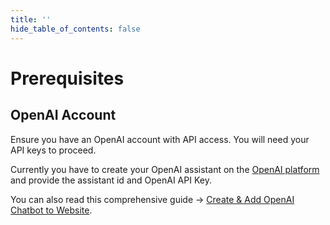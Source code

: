 ```yaml
---
title: ''
hide_table_of_contents: false
---
```


# Prerequisites

## OpenAI Account

Ensure you have an OpenAI account with API access. You will need your API keys to proceed. 

Currently you have to create your OpenAI assistant on the [OpenAI platform](https://platform.openai.com/assistants) and provide the assistant id and OpenAI API Key.

You can also read this comprehensive guide → [Create & Add OpenAI Chatbot to Website](https://predictabledialogs.com/learn/openai/website-chatbot-implementation#create--add-openai-chatbot-to-website).
